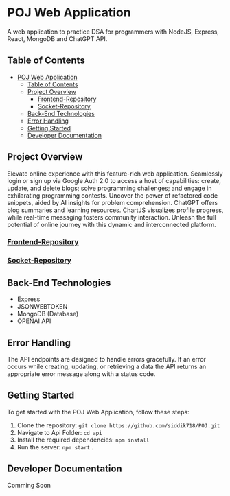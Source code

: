 # POJ Web Application

A web application to practice DSA for programmers with NodeJS, Express, React, MongoDB and ChatGPT API.

## Table of Contents

- [POJ Web Application](#poj-web-application)
  - [Table of Contents](#table-of-contents)
  - [Project Overview](#project-overview)
    - [Frontend-Repository](#frontend-repository)
    - [Socket-Repository](#socket-repository)
  - [Back-End Technologies](#back-end-technologies)
  - [Error Handling](#error-handling)
  - [Getting Started](#getting-started)
  - [Developer Documentation](#developer-documentation)

## Project Overview

Elevate online experience with this feature-rich web application. Seamlessly login or sign up via Google Auth 2.0 to access a host of capabilities: create, update, and delete blogs; solve programming challenges; and engage in exhilarating programming contests. Uncover the power of refactored code snippets, aided by AI insights for problem comprehension. ChatGPT offers blog summaries and learning resources. ChartJS visualizes profile progress, while real-time messaging fosters community interaction. Unleash the full potential of  online journey with this dynamic and interconnected platform.

### [Frontend-Repository](https://github.com/siddik718/POJ/tree/master/client)

### [Socket-Repository](https://github.com/siddik718/POJ/tree/master/socket)

## Back-End Technologies

- Express
- JSONWEBTOKEN
- MongoDB (Database)
- OPENAI API

## Error Handling

The API endpoints are designed to handle errors gracefully. If an error occurs while creating, updating, or retrieving a data the API returns an appropriate error message along with a status code.

## Getting Started

To get started with the POJ Web Application, follow these steps:

1. Clone the repository: `git clone https://github.com/siddik718/POJ.git`
2. Navigate to Api Folder: `cd api`
3. Install the required dependencies: `npm install`
4. Run the server: `npm start`
.

## Developer Documentation

Comming Soon

